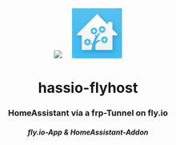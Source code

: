 <div align="center">
<img/ src="https://fly.io/static/images/brand/brandmark.svg" width="128" tabbing="20">
&nbsp;&nbsp;&nbsp;
<img/ src="hassio-addon/logo.png" width="100">

# hassio-flyhost
### HomeAssistant via a frp-Tunnel on fly.io

##### fly.io-App & HomeAssistant-Addon
